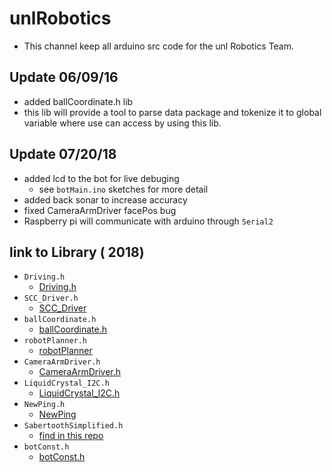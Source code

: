 # unlRobotics 
- This channel keep all arduino src code for the unl Robotics Team. 

## Update 06/09/16 
- added ballCoordinate.h lib 
- this lib will provide a tool to parse data package and tokenize it to global variable 
where use can access by using this lib.


## Update 07/20/18
- added lcd to the bot for live debuging 
	- see `botMain.ino` sketches for more detail 
- added back sonar to increase accuracy
- fixed CameraArmDriver facePos bug
- Raspberry pi will communicate with arduino through `Serial2`

## link to Library ( 2018) 
- `Driving.h`
	- [Driving.h](https://github.com/datduyng/Driving.git)
- `SCC_Driver.h`
	- [SCC_Driver](https://github.com/datduyng/SCC_Driver.git)
- `ballCoordinate.h`
	- [ballCoordinate.h](https://github.com/datduyng/ballCoordinate.git)
- `robotPlanner.h`
	- [robotPlanner](https://github.com/datduyng/RobotPlanner.git)
- `CameraArmDriver.h` 
	- [CameraArmDriver.h](https://github.com/datduyng/CameraArmDriver.git)
- `LiquidCrystal_I2C.h`
	- [LiquidCrystal_I2C.h](https://github.com/fdebrabander/Arduino-LiquidCrystal-I2C-library)
- `NewPing.h`
	- [NewPing](https://github.com/microflo/NewPing)
- `SabertoothSimplified.h`
	- [find in this repo](https://github.com/vrege/RoboConBPGC)
- `botConst.h`
	- [botConst.h](https://github.com/datduyng/botConst)
